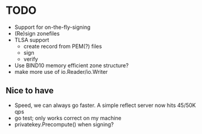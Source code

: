 # TODO

* Support for on-the-fly-signing
* (Re)sign zonefiles
* TLSA support
    * create record from PEM(?) files
    * sign
    * verify
* Use BIND10 memory efficient zone structure?
* make more use of io.Reader/io.Writer

## Nice to have

* Speed, we can always go faster. A simple reflect server now hits 45/50K qps
* go test; only works correct on my machine
* privatekey.Precompute() when signing? 
